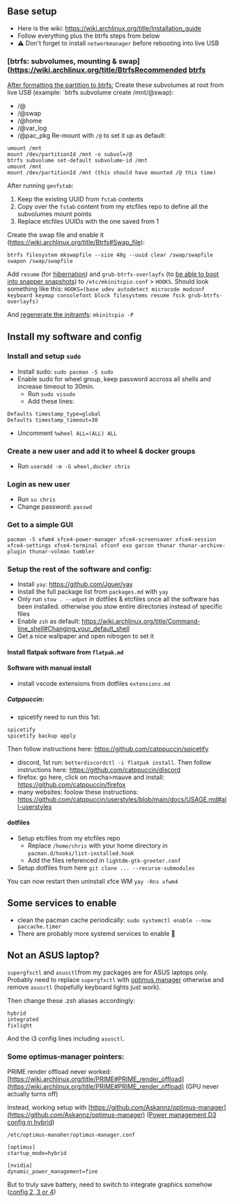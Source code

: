 ## Base setup
- Here is the wiki: https://wiki.archlinux.org/title/Installation_guide
- Follow everything plus the btrfs steps from below
- ⚠ Don't forget to install `networkmanager` before rebooting into live USB

### [btrfs: subvolumes, mounting & swap](https://wiki.archlinux.org/title/BtrfsRecommended [btrfs](https://wiki.archlinux.org/title/Btrfs) 
 [After formatting the partition to btrfs:](https://wiki.archlinux.org/title/Installation_guide#Format_the_partitions)
Create these subvolumes at root from live USB (example: `btrfs subvolume create /mnt/@swap):
- /@
- /@swap
- /@home
- /@var_log
- /@pac_pkg
Re-mount with `/@` to set it up as default:
```
umount /mnt
mount /dev/partitionId /mnt -o subvol=/@
btrfs subvolume set-default subvolume-id /mnt
umount /mnt
mount /dev/partitionId /mnt (this should have mounted /@ this time)
```

After running `genfstab`:
1. Keep the existing UUID from `fstab` contents
2. Copy over the `fstab` content from my etcfiles repo to define all the subvolumes mount points
3. Replace etcfiles UUIDs with the one saved from 1

Create the swap file and enable it (https://wiki.archlinux.org/title/Btrfs#Swap_file):
```
btrfs filesystem mkswapfile --size 48g --uuid clear /swap/swapfile
swapon /swap/swapfile
```

Add `resume` (for [hibernation](https://wiki.archlinux.org/title/Power_management/Suspend_and_hibernate#Hibernation)) and `grub-btrfs-overlayfs` (to [be able to boot into snapper snapshots](https://wiki.archlinux.org/title/Snapper#Booting_into_read-only_snapshots)) to `/etc/mkinitcpio.conf` > `HOOKS`. Should look something like this:
`HOOKS=(base udev autodetect microcode modconf keyboard keymap consolefont block filesystems resume fsck grub-btrfs-overlayfs)`

And [regenerate the initramfs](https://wiki.archlinux.org/title/Regenerate_the_initramfs "Regenerate the initramfs"):
`mkinitcpio -P`
## Install my software and config
### Install and setup `sudo`
- Install sudo: `sudo pacman -S sudo`
- Enable sudo for wheel group, keep password accross all shells and increase timeout to 30min. 
  - Run `sudo visudo`
  - Add these lines:
```shell
Defaults timestamp_type=global
Defaults timestamp_timeout=30
```
  - Uncomment `%wheel ALL=(ALL) ALL`

### Create a new user and add it to wheel & docker groups
- Run `useradd -m -G wheel,docker chris`

### Login as new user
- Run `su chris`
- Change password: `passwd`

### Get to a simple GUI
```
pacman -S xfwm4 xfce4-power-manager xfce4-screensaver xfce4-session xfce4-settings xfce4-terminal xfconf exo garcon thunar thunar-archive-plugin thunar-volman tumbler
```
### Setup the rest of the software and config:
- Install `yay`: https://github.com/Jguer/yay
- Install the full package list from `packages.md` with `yay`
- Only run `stow . --adpot` in dotfiles & etcfiles once all the software has been installed. otherwise you stow entire directories instead of specific files
- Enable `zsh` as default: https://wiki.archlinux.org/title/Command-line_shell#Changing_your_default_shell
- Get a nice wallpaper and open nitrogen to set it

#### Install flatpak software from `flatpak.md`
#### Software with manual install
- install vscode extensions from dotfiles `extensions.md`
##### Catppuccin:
- spicetify need to run this 1st: 
```
spicetify
spicetify backup apply
```
Then follow instructions here: https://github.com/catppuccin/spicetify

- discord, 1st run: `betterdiscordctl -i flatpak install`. Then follow instructions here: https://github.com/catppuccin/discord
- firefox: go here, click on mocha>mauve and install: https://github.com/catppuccin/firefox
- many websites: foolow these instructions: https://github.com/catppuccin/userstyles/blob/main/docs/USAGE.md#all-userstyles
#### dotfiles
- Setup etcfiles from my etcfiles repo
	- Replace `/home/chris` with your home directory in `pacman.d/hooks/list-installed.hook`
	- Add the files referenced in `lightdm-gtk-greeter.conf`
- Setup dotfiles from here `git clone ... --recurse-submodules`

You can now restart then uninstall xfce WM `yay -Rns xfwm4`

## Some services to enable
- clean the pacman cache periodically: `sudo systemctl enable --now paccache.timer`
- There are probably more systemd services to enable 💁

## Not an ASUS laptop?
`supergfxctl` and `asusctl`from my packages are for ASUS laptops only. Probably need to replace `supergfxctl` with [optimus manager](https://github.com/Askannz/optimus-manager) otherwise and remove `asusctl` (hopefully keyboard lights just work).

Then change these .zsh aliases accordingly:
```
hybrid
integrated
fixlight
```

And the i3 config lines including `asusctl`.

### Some optimus-manager pointers:
PRIME render offload never worked: [https://wiki.archlinux.org/title/PRIME#PRIME_render_offload](https://wiki.archlinux.org/title/PRIME#PRIME_render_offload) (GPU never actually turns off)

Instead, working setup with [https://github.com/Askannz/optimus-manager](https://github.com/Askannz/optimus-manager) ([Power management D3 config in hybrid](https://github.com/Askannz/optimus-manager/wiki/A-guide--to-power-management-options#configuration-1--dynamic-power-management-inside-the-nvidia-driver-runtime-d3-power-management))
```
/etc/optimus-manaher/optimus-manager.conf 

[optimus]
startup_mode=hybrid 

[nvidia]
dynamic_power_management=fine
```

But to truly save battery, need to switch to integrate graphics somehow ([config 2, 3 or 4](https://github.com/Askannz/optimus-manager/wiki/A-guide--to-power-management-options))